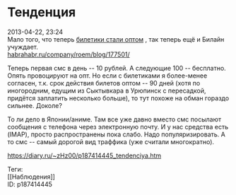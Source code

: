 Тенденция
==========

   
 2013-04-22, 23:24   
  Мало того, что теперь  [билетики стали оптом](Новые%20билетики)  , так теперь ещё и Билайн учуждает.   
  [habrahabr.ru/company/roem/blog/177501/](http://habrahabr.ru/company/roem/blog/177501/)    
   
 Теперь первая смс в день -- 10 рублей. А следующие 100 -- бесплатно. Опять провоцируют на опт. Но если с билетиками я более-менее согласен, т.к. срок действия билетов оптом -- 90 дней (хотя по иногородним, едущим из Сыктывкара в Урюпинск с пересадкой, придётся заплатить несколько больше), то тут похоже на обман гораздо сильнее. Доколе?   
   
 То ли дело в Японии/аниме. Там все уже давно вместо смс посылают сообщения с телефона через электронную почту. И у нас средства есть (IMAP), просто распространены пока слабо. Надо популяризировать. А то смс -- самый дорогой вид траффика (уже считали многократно).   
    
 <https://diary.ru/~zHz00/p187414445_tendenciya.htm>   
   
 Теги:   
 [[Наблюдения]]   
 ID: p187414445